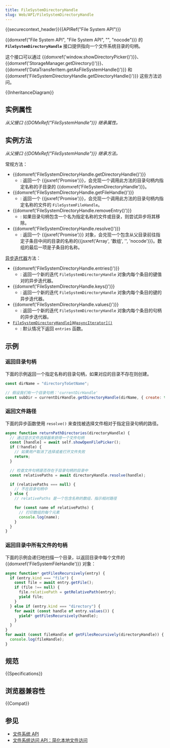 ```yaml
---
title: FileSystemDirectoryHandle
slug: Web/API/FileSystemDirectoryHandle
---
```


{{securecontext_header}}{{APIRef("File System API")}}

{{domxref("File System API", "File System API", "", "nocode")}} 的 **`FileSystemDirectoryHandle`** 接口提供指向一个文件系统目录的句柄。

这个接口可以通过 {{domxref('window.showDirectoryPicker()')}}、{{domxref('StorageManager.getDirectory()')}}、{{domxref('DataTransferItem.getAsFileSystemHandle()')}} 和 {{domxref('FileSystemDirectoryHandle.getDirectoryHandle()')}} 这些方法访问。

{{InheritanceDiagram}}

## 实例属性

_从父接口 {{DOMxRef("FileSystemHandle")}} 继承属性。_

## 实例方法

_从父接口 {{DOMxRef("FileSystemHandle")}} 继承方法。_

常规方法：

- {{domxref('FileSystemDirectoryHandle.getDirectoryHandle()')}}
  - : 返回一个 {{jsxref('Promise')}}，会兑现一个调用此方法的目录句柄内指定名称的子目录的 {{domxref('FileSystemDirectoryHandle')}}。
- {{domxref('FileSystemDirectoryHandle.getFileHandle()')}}
  - : 返回一个 {{jsxref('Promise')}}，会兑现一个调用此方法的目录句柄内指定名称的文件的 `FileSystemFileHandle`。
- {{domxref('FileSystemDirectoryHandle.removeEntry()')}}
  - : 如果目录句柄包含一个名为指定名称的文件或目录，则尝试异步将其移除。
- {{domxref('FileSystemDirectoryHandle.resolve()')}}
  - : 返回一个 {{jsxref('Promise')}} 对象，会兑现一个包含从父目录前往指定子条目中间的目录的名称的{{jsxref('Array', '数组', '', 'nocode')}}。数组的最后一项是子条目的名称。

[异步迭代器](/zh-CN/docs/Web/JavaScript/Reference/Iteration_protocols#异步迭代器和异步可迭代协议)方法：

- {{domxref('FileSystemDirectoryHandle.entries()')}}
  - : 返回一个新的迭代 `FileSystemDirectoryHandle` 对象内每个条目的键值对的异步迭代器。
- {{domxref('FileSystemDirectoryHandle.keys()')}}
  - : 返回一个新的迭代 `FileSystemDirectoryHandle` 对象内每个条目的键的异步迭代器。
- {{domxref('FileSystemDirectoryHandle.values()')}}
  - : 返回一个新的迭代 `FileSystemDirectoryHandle` 对象内每个条目的句柄的异步迭代器。
- [`FileSystemDirectoryHandle[@@asyncIterator]()`](/zh-CN/docs/Web/API/FileSystemDirectoryHandle/entries)
  - : 默认情况下返回 `entries` 函数。

## 示例

### 返回目录句柄

下面的示例返回一个指定名称的目录句柄，如果对应的目录不存在则创建。

```js
const dirName = "directoryToGetName";

// 假设我们有一个目录句柄：'currentDirHandle'
const subDir = currentDirHandle.getDirectoryHandle(dirName, { create: true });
```

### 返回文件路径

下面的异步函数使用 `resolve()` 来查找被选择文件相对于指定目录句柄的路径。

```js
async function returnPathDirectories(directoryHandle) {
  // 通过显示文件选择器来获得一个文件句柄
  const [handle] = await self.showOpenFilePicker();
  if (!handle) {
    // 如果用户取消了选择或者打开文件失败
    return;
  }

  // 检查文件句柄是否存在于目录句柄的目录中
  const relativePaths = await directoryHandle.resolve(handle);

  if (relativePaths === null) {
    // 不在目录句柄中
  } else {
    // relativePaths 是一个包含名称的数组，指示相对路径

    for (const name of relativePaths) {
      // 打印数组的每个元素
      console.log(name);
    }
  }
}
```

### 返回目录中所有文件的句柄

下面的示例会递归地扫描一个目录，以返回目录中每个文件的 {{domxref('FileSystemFileHandle')}} 对象：

```js
async function* getFilesRecursively(entry) {
  if (entry.kind === "file") {
    const file = await entry.getFile();
    if (file !== null) {
      file.relativePath = getRelativePath(entry);
      yield file;
    }
  } else if (entry.kind === "directory") {
    for await (const handle of entry.values()) {
      yield* getFilesRecursively(handle);
    }
  }
}
for await (const fileHandle of getFilesRecursively(directoryHandle)) {
  console.log(fileHandle);
}
```

## 规范

{{Specifications}}

## 浏览器兼容性

{{Compat}}

## 参见

- [文件系统 API](/zh-CN/docs/Web/API/File_System_API)
- [文件系统访问 API：简化本地文件访问](https://developer.chrome.com/articles/file-system-access/)
